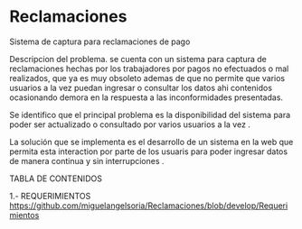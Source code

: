 # Reclamaciones
Sistema de captura para reclamaciones de pago

Descripcion del problema.
se cuenta con un sistema para captura de reclamaciones hechas por los trabajadores por pagos no efectuados o mal realizados, que ya es muy obsoleto ademas de que no permite que varios usuarios a la vez puedan ingresar o consultar los datos ahi contenidos ocasionando demora en la respuesta a las inconformidades presentadas.

Se identifico que el principal problema es la  disponibilidad del sistema para poder ser actualizado o consultado por varios usuarios  a la vez .

La solución que se implementa es el desarrollo de un sistema  en la web que permita esta interaction por parte de los usuaris para poder ingresar datos de manera continua y sin interrupciones .

TABLA DE CONTENIDOS

  1.- REQUERIMIENTOS
  https://github.com/miguelangelsoria/Reclamaciones/blob/develop/Requerimientos
  
